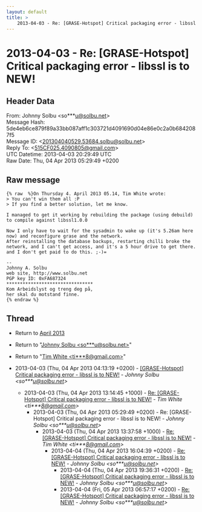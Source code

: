 ```yaml
---
layout: default
title: >
    2013-04-03 - Re: [GRASE-Hotspot] Critical packaging error - libssl is to NEW!
---
```


# 2013-04-03 - Re: [GRASE-Hotspot] Critical packaging error - libssl is to NEW!

## Header Data

From: Johnny Solbu \<so***u@solbu.net\><br>
Message Hash: 5de4eb6ce879f89a33bb087aff1c303721d4091690d04e86e0c2a0b6842087f5<br>
Message ID: \<201304040529.53684.solbu@solbu.net\><br>
Reply To: \<515CF025.4090805@gmail.com\><br>
UTC Datetime: 2013-04-03 20:29:49 UTC<br>
Raw Date: Thu, 04 Apr 2013 05:29:49 +0200<br>

## Raw message

```
{% raw  %}On Thursday 4. April 2013 05.14, Tim White wrote:
> You can't win them all :P
> If you find a better solution, let me know.

I managed to get it working by rebuilding the package (using debuild) to compile against libssl1.0.0

Now I only have to wait for the sysadmin to wake up (it's 5.26am here now) and reconfigure grase and the network.
After reinstalling the database backups, restarting chilli broke the network, and I can't get access, and it's a 5 hour drive to get there. and I don't get paid to do this. ;-)=

-- 
Johnny A. Solbu
web site, http://www.solbu.net
PGP key ID: 0xFA687324
********************************
Kom Arbeidslyst og treng deg på,
her skal du motstand finne.
{% endraw %}
```

## Thread

+ Return to [April 2013](/archive/2013/04)

+ Return to "[Johnny Solbu <so***u<span>@</span>solbu.net>](/authors/so___u_at_solbu_net)"
+ Return to "[Tim White <ti***8<span>@</span>gmail.com>](/authors/ti___8_at_gmail_com)"

+ 2013-04-03 (Thu, 04 Apr 2013 04:13:19 +0200) - [[GRASE-Hotspot] Critical packaging error - libssl is to NEW!](/archive/2013/04/1e40163dfa4b71c27653780c9025cf58efdb30d39737e9fd4989cec2ebe191af) - _Johnny Solbu \<so***u@solbu.net\>_
  + 2013-04-03 (Thu, 04 Apr 2013 13:14:45 +1000) - [Re: [GRASE-Hotspot] Critical packaging error - libssl is to NEW!](/archive/2013/04/6c10870a71cdd43c0397a39f277e0c607653abe685b71bc6d7057496768b6463) - _Tim White \<ti***8@gmail.com\>_
    + 2013-04-03 (Thu, 04 Apr 2013 05:29:49 +0200) - Re: [GRASE-Hotspot] Critical packaging error - libssl is to NEW! - _Johnny Solbu \<so***u@solbu.net\>_
      + 2013-04-03 (Thu, 04 Apr 2013 13:37:58 +1000) - [Re: [GRASE-Hotspot] Critical packaging error - libssl is to NEW!](/archive/2013/04/89076f0b9dc3eb25df12b1537de11d680b21feda9358a0d808b0900eed04d842) - _Tim White \<ti***8@gmail.com\>_
        + 2013-04-04 (Thu, 04 Apr 2013 16:04:39 +0200) - [Re: [GRASE-Hotspot] Critical packaging error - libssl is to NEW!](/archive/2013/04/892700f0cd5a998c9b0cab37989b060ecec3cf3dfb69366e7f3a3cb367e586f4) - _Johnny Solbu \<so***u@solbu.net\>_
          + 2013-04-04 (Thu, 04 Apr 2013 19:36:31 +0200) - [Re: [GRASE-Hotspot] Critical packaging error - libssl is to NEW!](/archive/2013/04/86070cab5b9d836d3173fd2778bc5471701aa8242e0ee6f6166b2a8fa12df1e0) - _Johnny Solbu \<so***u@solbu.net\>_
          + 2013-04-04 (Fri, 05 Apr 2013 06:57:17 +0200) - [Re: [GRASE-Hotspot] Critical packaging error - libssl is to NEW!](/archive/2013/04/49b22d008e594ac1ae5e214603e24fcc2d3fbd84199315b775020abb761cab48) - _Johnny Solbu \<so***u@solbu.net\>_

